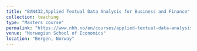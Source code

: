 ```yaml
---
title: "BAN432,Applied Textual Data Analysis for Business and Finance"
collection: teaching
type: "Masters course"
permalink: "https://www.nhh.no/en/courses/applied-textual-data-analysis-for-business-and-finance/"
venue: "Norwegian School of Economics"
location: "Bergen, Norway"
---
```

